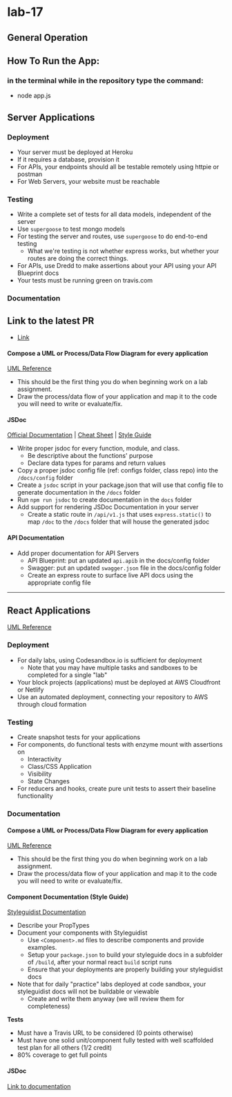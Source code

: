 # lab-17
## General Operation

## How To Run the App:
### in the terminal while in the repository type the command: 
* node app.js <filename>

## Server Applications

### Deployment

 * Your server must be deployed at Heroku
 * If it requires a database, provision it
 * For APIs, your endpoints should all be testable remotely using httpie or postman
 * For Web Servers, your website must be reachable

### Testing
 * Write a complete set of tests for all data models, independent of the server
 * Use `supergoose` to test mongo models
 * For testing the server and routes, use `supergoose` to do end-to-end testing
   * What we're testing is not whether express works, but whether your routes are doing the correct things.
 * For APIs, use Dredd to make assertions about your API using your API Blueprint docs
 * Your tests must be running green on travis.com

###  Documentation
## Link to the latest PR
* [Link](https://github.com/austin-wood-401-advanced-javascript/lab-16/pull/4)

#### Compose a UML or Process/Data Flow Diagram for every application
 [UML Reference](https://www.uml-diagrams.org/index-examples.html)

 * This should be the first thing you do when beginning work on a lab assignment.
 * Draw the process/data flow of your application and map it to the code you will need to write or evaluate/fix.

#### JSDoc
[Official Documentation](http://usejsdoc.org/about-getting-started.html) | [Cheat Sheet](https://devhints.io/jsdoc) | [Style Guide](https://github.com/shri/JSDoc-Style-Guide)

* Write proper jsdoc for every function, module, and class.
  * Be descriptive about the functions' purpose
  * Declare data types for params and return values
* Copy a proper jsdoc config file (ref: configs folder, class repo) into the `/docs/config` folder
* Create a `jsdoc` script in your package.json that will use that config file to generate documentation in the `/docs` folder
* Run `npm run jsdoc` to create documentation in the `docs` folder
* Add support for rendering JSDoc Documentation in your server
  * Create a static route in `/api/v1.js` that uses `express.static()` to map `/doc` to the `/docs` folder that will house the generated jsdoc

#### API Documentation

 * Add proper documentation for API Servers
   * API Blueprint: put an updated `api.apib` in the docs/config folder
   * Swagger: put an updated `swagger.json` file in the docs/config folder
   * Create an express route to surface live API docs using the appropriate config file 

---

## React Applications
 [UML Reference](hhttps://github.com/austin-wood-401-advanced-javascript/lab-16/blob/master/src/assets/IMG_1155.JPG)

### Deployment

 * For daily labs, using Codesandbox.io is sufficient for deployment
   * Note that you may have multiple tasks and sandboxes to be completed for a single "lab"
 * Your block projects (applications) must be deployed at AWS Cloudfront or Netlify
 * Use an automated deployment, connecting your repository to AWS through cloud formation

### Testing

  * Create snapshot tests for your applications
  * For components, do functional tests with enzyme mount with assertions on
    * Interactivity
    * Class/CSS Application
    * Visibility
    * State Changes
  * For reducers and hooks, create pure unit tests to assert their baseline functionality


### Documentation

#### Compose a UML or Process/Data Flow Diagram for every application
 [UML Reference](https://www.uml-diagrams.org/index-examples.html)

 * This should be the first thing you do when beginning work on a lab assignment.
 * Draw the process/data flow of your application and map it to the code you will need to write or evaluate/fix.

#### Component Documentation (Style Guide)
[Styleguidist Documentation](https://react-styleguidist.js.org/)

  * Describe your PropTypes
  * Document your components with Styleguidist
    * Use `<Component>.md` files to describe components and provide examples.
    * Setup your `package.json` to build your styleguide docs in a subfolder of `/build`, after your normal react `build` script runs
    * Ensure that your deployments are properly building your styleguidist docs
  * Note that for daily "practice" labs deployed at code sandbox, your styleguidist docs will not be buildable or viewable
    * Create and write them anyway (we will review them for completeness)

**Tests**

  * Must have a Travis URL to be considered (0 points otherwise)
  * Must have one solid unit/component fully tested with well scaffolded test plan for all others (1/2 credit)
  * 80% coverage to get full points
#### JSDoc
[Link to documentation](https://github.com/austin-wood-401-advanced-javascript/lab-16/tree/master/docs)
